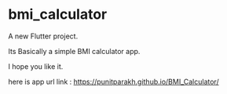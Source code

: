 # bmi_calculator

A new Flutter project.

Its Basically a simple BMI calculator app.

I hope you like it.

here is app url link : https://punitparakh.github.io/BMI_Calculator/

